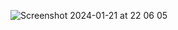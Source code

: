 ![Screenshot 2024-01-21 at 22 06 05](https://github.com/CeSeDu/WeatherApp/assets/92728486/3064019f-0c10-4c5f-bd25-946fcb50cc85)
